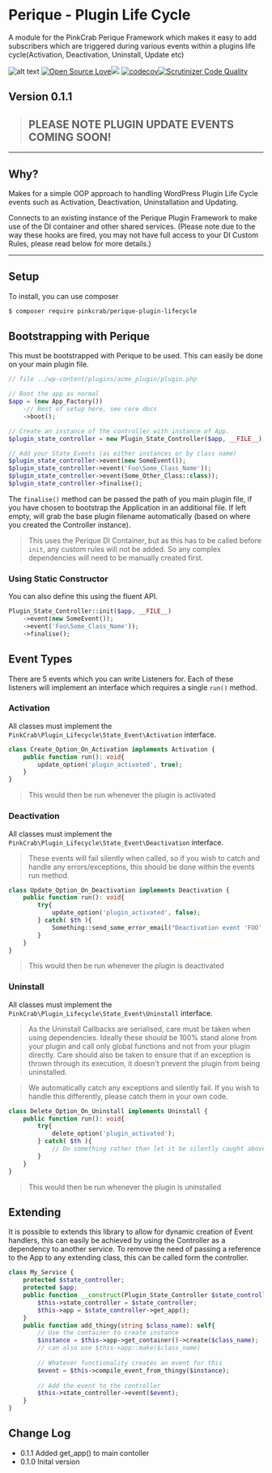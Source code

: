 # Perique - Plugin Life Cycle 

A module for the PinkCrab Perique Framework which makes it easy to add subscribers which are triggered during various events within a plugins life cycle(Activation, Deactivation, Uninstall, Update etc)

![alt text](https://img.shields.io/badge/Current_Version-0.1.1-yellow.svg?style=flat " ") 
[![Open Source Love](https://badges.frapsoft.com/os/mit/mit.svg?v=102)]()![](https://github.com/Pink-Crab/Perique_Plugin_Life_Cycle/workflows/GitHub_CI/badge.svg " ")
[![codecov](https://codecov.io/gh/Pink-Crab/Perique_Plugin_Life_Cycle/branch/master/graph/badge.svg?token=Xucv38xrsa)](https://codecov.io/gh/Pink-Crab/Perique_Plugin_Life_Cycle)[![Scrutinizer Code Quality](https://scrutinizer-ci.com/g/Pink-Crab/Perique_Plugin_Life_Cycle/badges/quality-score.png?b=master)](https://scrutinizer-ci.com/g/Pink-Crab/Perique_Plugin_Life_Cycle/?branch=master)

## Version 0.1.1 ##

> ## PLEASE NOTE PLUGIN UPDATE EVENTS COMING SOON!

****

## Why? ##

Makes for a simple OOP approach to handling WordPress Plugin Life Cycle events such as Activation, Deactivation, Uninstallation and Updating.

Connects to an existing instance of the Perique Plugin Framework to make use of the DI container and other shared services. (Please note due to the way these hooks are fired, you may not have full access to your DI Custom Rules, please read below for more details.)

****

## Setup ##

To install, you can use composer
```bash
$ composer require pinkcrab/perique-plugin-lifecycle
```

## Bootstrapping with Perique ##

This must be bootstrapped with Perique to be used. This can easily be done on your main plugin file.

```php
// file ../wp-content/plugins/acme_plugin/plugin.php

// Boot the app as normal
$app = (new App_Factory())
    -// Rest of setup here, see core docs
    ->boot();

// Create an instance of the controller with instance of App.
$plugin_state_controller = new Plugin_State_Controller($app, __FILE__);

// Add your State_Events (as either instances or by class name)
$plugin_state_controller->event(new SomeEvent());
$plugin_state_controller->event('Foo\Some_Class_Name'));
$plugin_state_controller->event(Some_Other_Class::class));
$plugin_state_controller->finalise();
```
The `finalise()` method can be passed the path of you main plugin file, if you have chosen to bootstrap the Application in an additional file. If left empty, will grab the base plugin filename automatically (based on where you created the Controller instance).

> This uses the Perique DI Container, but as this has to be called before `init`, any custom rules will not be added. So any complex dependencies will need to be manually created first.

### Using Static Constructor ##

You can also define this using the fluent API.
```php
Plugin_State_Controller::init($app, __FILE__)
    ->event(new SomeEvent());
    ->event('Foo\Some_Class_Name'));
    ->finalise();
```

## Event Types ##

There are 5 events which you can write Listeners for. Each of these listeners will implement an interface which requires a single `run()` method.

### Activation

All classes must implement the `PinkCrab\Plugin_Lifecycle\State_Event\Activation` interface.

```php
class Create_Option_On_Activation implements Activation {
    public function run(): void{
        update_option('plugin_activated', true);
    }
}
```
> This would then be run whenever the plugin is activated

### Deactivation

All classes must implement the `PinkCrab\Plugin_Lifecycle\State_Event\Deactivation` interface.

> These events will fail silently when called, so if you wish to catch and handle any errors/exceptions, this should be done within the events run method.

```php
class Update_Option_On_Deactivation implements Deactivation {
    public function run(): void{
        try{
            update_option('plugin_activated', false);
        } catch( $th ){
            Something::send_some_error_email("Deactivation event 'FOO' threw exception during run()", $th->getMessage());
        }
    }
}
```
> This would then be run whenever the plugin is deactivated

### Uninstall

All classes must implement the `PinkCrab\Plugin_Lifecycle\State_Event\Uninstall` interface.

> As the Uninstall Callbacks are serialised, care must be taken when using dependencies. Ideally these should be 100% stand alone from your plugin and call only global functions and not from your plugin directly. Care should also be taken to ensure that if an exception is thrown through its execution, it doesn't prevent the plugin from being uninstalled.

> We automatically catch any exceptions and silently fail. If you wish to handle this differently, please catch them in your own code.


```php
class Delete_Option_On_Uninstall implements Uninstall {
    public function run(): void{
        try{
            delete_option('plugin_activated');
        } catch( $th ){
            // Do something rather than let it be silently caught above!
        }
    }
}
```
> This would then be run whenever the plugin is uninstalled

## Extending ##

It is possible to extends this library to allow for dynamic creation of Event handlers, this can easily be achieved by using the Controller as a dependency to another service. To remove the need of passing a reference to the App to any extending class, this can be called form the controller.

```php
class My_Service {
    protected $state_controller;
    protected $app;
    public function __construct(Plugin_State_Controller $state_controller){
        $this->state_controller = $state_controller;
        $this->app = $state_controller->get_app();
    }
    public function add_thingy(string $class_name): self{
        // Use the container to create instance
        $instance = $this->app->get_container()->create($class_name);
        // can also use $this->app::make($class_name)
        
        // Whatever functionality creates an event for this
        $event = $this->compile_event_from_thingy($instance);
        
        // Add the event to the controller
        $this->state_controller->event($event);
    }
}
```

## Change Log ##
* 0.1.1 Added get_app() to main contoller
* 0.1.0 Inital version

